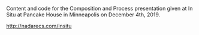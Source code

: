 Content and code for the Composition and Process
presentation given at In Situ at Pancake House
in Minneapolis on December 4th, 2019.

http://nadarecs.com/insitu

